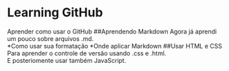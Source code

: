 # Learning GitHub
Aprender como usar o GitHub
##Aprendendo Markdown
Agora já aprendi um pouco sobre arquivos .md.  
*Como usar sua formatação
*Onde aplicar Markdown
##Usar HTML e CSS
Para aprender o controle de versão usando .css e .html.  
E posteriomente usar também JavaScript.
